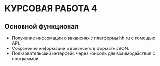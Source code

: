 # КУРСОВАЯ РАБОТА 4 
## Основной функционал

- Получение информации о вакансиях с платформы hh.ru с помощью API.
- Сохранение информации о вакансиях в формате JSON.
- Пользовательский интерфейс через консоль для взаимодействия с программой.
